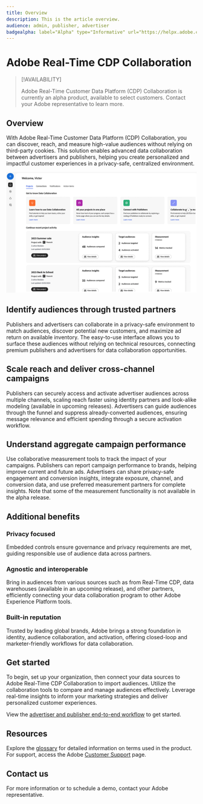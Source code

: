 ```yaml
---
title: Overview
description: This is the article overview.
audience: admin, publisher, advertiser
badgealpha: label="Alpha" type="Informative" url="https://helpx.adobe.com/legal/product-descriptions/real-time-customer-data-platform-b2b-edition-prime-and-ultimate-packages.html newtab=true"
---
```


# Adobe Real-Time CDP Collaboration

>[!AVAILABILITY]
>
>Adobe Real-Time Customer Data Platform (CDP) Collaboration is currently an alpha product, available to select customers. Contact your Adobe representative to learn more. 

## Overview

With Adobe Real-Time Customer Data Platform (CDP) Collaboration, you can discover, reach, and measure high-value audiences without relying on third-party cookies. This solution enables advanced data collaboration between advertisers and publishers, helping you create personalized and impactful customer experiences in a privacy-safe, centralized environment.

![Real-Time CDP Collaboration homepage](/help/assets/overview/homepage.png)

## Identify audiences through trusted partners

Publishers and advertisers can collaborate in a privacy-safe environment to match audiences, discover potential new customers, and maximize ad return on available inventory. The easy-to-use interface allows you to surface these audiences without relying on technical resources, connecting premium publishers and advertisers for data collaboration opportunities.

## Scale reach and deliver cross-channel campaigns

Publishers can securely access and activate advertiser audiences across multiple channels, scaling reach faster using identity partners and look-alike modeling (available in upcoming releases). Advertisers can guide audiences through the funnel and suppress already-converted audiences, ensuring message relevance and efficient spending through a secure activation workflow.

## Understand aggregate campaign performance

Use collaborative measurement tools to track the impact of your campaigns. Publishers can report campaign performance to brands, helping improve current and future ads. Advertisers can share privacy-safe engagement and conversion insights, integrate exposure, channel, and conversion data, and use preferred measurement partners for complete insights. Note that some of the measurement functionality is not available in the alpha release.

## Additional benefits

### Privacy focused

Embedded controls ensure governance and privacy requirements are met, guiding responsible use of audience data across partners.

### Agnostic and interoperable

Bring in audiences from various sources such as from Real-Time CDP, data warehouses (available in an upcoming release), and other partners, efficiently connecting your data collaboration program to other Adobe Experience Platform tools.

### Built-in reputation

Trusted by leading global brands, Adobe brings a strong foundation in identity, audience collaboration, and activation, offering closed-loop and marketer-friendly workflows for data collaboration.

## Get started

To begin, set up your organization, then connect your data sources to Adobe Real-Time CDP Collaboration to import audiences. Utilize the collaboration tools to compare and manage audiences effectively. Leverage real-time insights to inform your marketing strategies and deliver personalized customer experiences. 

View the [advertiser and publisher end-to-end workflow](/help/guide/end-to-end-workflow.md) to get started.

## Resources

Explore the [glossary](/help/guide/glossary.md) for detailed information on terms used in the product. For support, access the Adobe [Customer Support](https://business.adobe.com/support.html) page.

## Contact us

For more information or to schedule a demo, contact your Adobe representative.


